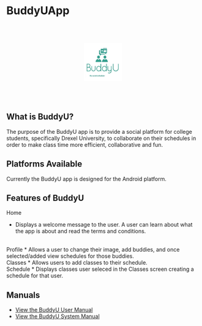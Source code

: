 # BuddyUApp
<br>
<br>

<p align="center"><img src="buddyu3 - Copy.JPG" style="width:100px;height:100px";/></p>

<br>
<br>

## What is BuddyU?
The purpose of the BuddyU app is to provide a social platform for college students, specifically Drexel University, to collaborate on their schedules in order to make class time more efficient, collaborative and fun.

## Platforms Available
Currently the BuddyU app is designed for the Android platform.

## Features of BuddyU
Home
* Displays a welcome message to the user.  A user can learn about what the app is about and read the terms and conditions.
<br>
Profile
* Allows a user to change their image, add buddies, and once selected/added view schedules for those buddies.
<br>
Classes
* Allows users to add classes to their schedule.  
<br>
Schedule
* Displays classes user seleced in the Classes screen creating a schedule for that user.  

## Manuals
* [View the BuddyU User Manual](http://www.sitarobinson.com/BuddyU%20User%20Manual.pdf)
* [View the BuddyU System Manual](http://www.sitarobinson.com/BuddyU%20System%20Manual.pdf)


